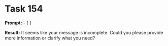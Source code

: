 # Task 154

**Prompt:** - [ ]

**Result:**
It seems like your message is incomplete. Could you please provide more information or clarify what you need?
